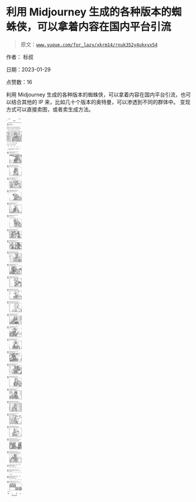# 利用 Midjourney 生成的各种版本的蜘蛛侠，可以拿着内容在国内平台引流

> 原文：[`www.yuque.com/for_lazy/xkrm14/rnuk352y4ukxyx54`](https://www.yuque.com/for_lazy/xkrm14/rnuk352y4ukxyx54)



作者： 标叔 

日期：2023-01-29 

点赞数：16 

利用 Midjourney 生成的各种版本的蜘蛛侠，可以拿着内容在国内平台引流，也可以结合其他的 IP 来，比如几十个版本的奥特曼，可以渗透到不同的群体中。 变现方式可以直接卖图，或者卖生成方法。 

![](img/e2de64cda57ab3d551f8d28836840cf5.png) 

